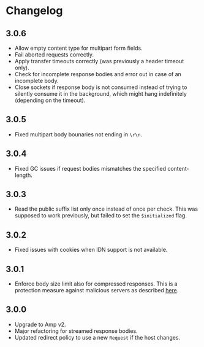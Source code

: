 # Changelog

## 3.0.6

 - Allow empty content type for multipart form fields.
 - Fail aborted requests correctly.
 - Apply transfer timeouts correctly (was previously a header timeout only).
 - Check for incomplete response bodies and error out in case of an incomplete body.
 - Close sockets if response body is not consumed instead of trying to silently consume it in the background, which might hang indefinitely (depending on the timeout).

## 3.0.5

 - Fixed multipart body bounaries not ending in `\r\n`.

## 3.0.4

 - Fixed GC issues if request bodies mismatches the specified content-length.

## 3.0.3

 - Read the public suffix list only once instead of once per check. This was supposed to work previously, but failed to set the `$initialized` flag.

## 3.0.2

 - Fixed issues with cookies when IDN support is not available.

## 3.0.1

 - Enforce body size limit also for compressed responses. This is a protection measure against malicious servers as described [here](https://blog.haschek.at/2017/how-to-defend-your-website-with-zip-bombs.html).

## 3.0.0
 - Upgrade to Amp v2.
 - Major refactoring for streamed response bodies.
 - Updated redirect policy to use a new `Request` if the host changes.
